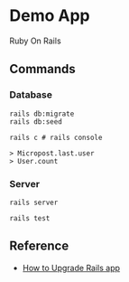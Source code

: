 Demo App
========

Ruby On Rails

## Commands

### Database

```
rails db:migrate
rails db:seed

rails c # rails console

> Micropost.last.user
> User.count
```

### Server

```
rails server

rails test
```

## Reference

- [How to Upgrade Rails app](https://redgreenrepeat.com/2020/07/03/how-to-upgrade-rails-app/)
